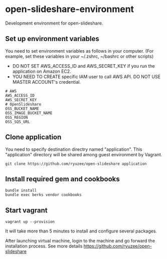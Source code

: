 # open-slideshare-environment

Development environment for open-slideshare.

## Set up environment variables

You need to set environment variables as follows in your computer. (For example, set these variables in your ~/.zshrc, ~/bashrc or other scripts)

* DO NOT SET AWS_ACCESS_ID and AWS_SECRET_KEY if you run the application on Amazon EC2.
* YOU NEED TO CREATE specific IAM user to call AWS API. DO NOT USE MASTER ACCOUNT's credential.

```
# AWS 
AWS_ACCESS_ID
AWS_SECRET_KEY
# OpenSlideshare
OSS_BUCKET_NAME
OSS_IMAGE_BUCKET_NAME
OSS_REGION
OSS_SQS_URL
```

## Clone application

You need to specify destination directry named "application". This "application" directory will be shared among guest environment by Vagrant.

```
git clone https://github.com/ryuzee/open-slideshare application
```

## Install required gem and cookbooks

```
bundle install
bundle exec berks vendor cookbooks
```

## Start vagrant

```
vagrant up --provision
```

It will take more than 5 minutes to install and configure several packages.

After launching virtual machine, login to the machine and go forward the installation process. See more details https://github.com/ryuzee/open-slideshare

